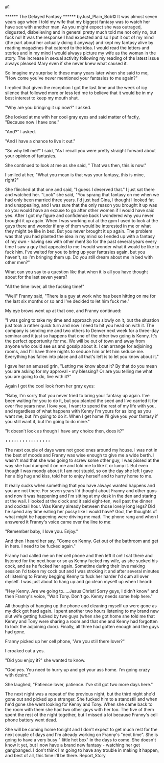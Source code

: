 #1 

 

 ****** The Delayed Fantasy ****** byJust_Plain_Bob© It was almost seven years ago when I told my wife that my biggest fantasy was to watch her have sex with another man. As you might expect she was outraged, disgusted, disbelieving and in general pretty much told me not only no, but fuck no! It was the response I had expected and so I put it out of my mind (the part about her actually doing it anyway) and kept my fantasy alive by reading magazines that catered to the idea. I would read the letters and stories and in my mind I would always picture my wife as the woman in the story. The increase in sexual activity following my reading of the latest issue always pleased Mary even if she never knew what caused it. 

 So imagine my surprise lo these many years later when she said to me, "How come you've never mentioned your fantasies to me again?" 

 I replied that given the reception I got the last time and the week of icy silence that followed more or less led me to believe that it would be in my best interest to keep my mouth shut. 

 "Why are you bringing it up now?" I asked. 

 She looked at me with her cool gray eyes and said matter of factly, "Because now I have one." 

 "And?" I asked. 

 "And I have a chance to live it out." 

 "So why tell me?" I said, "As I recall you were pretty straight forward about your opinion of fantasies. 

 She continued to look at me as she said, " That was then, this is now." 

 I smiled at her, "What you mean is that was your fantasy, this is mine, right?" 

 She flinched at that one and said, "I guess I deserved that." I just sat there and watched her. "Look" she said, "You sprang that fantasy on me when we had only been married three years. I'd just had Gina, I thought I looked fat and unappealing, and I was sure that the only reason you brought it up was so you would have an excuse to go after other women if I would have said yes. After I got my figure and confidence back I wondered why you never brought it up again. When I was working out at the gym I used to look at the guys there and wonder if any of them would be interested in me or what they might be like in bed. But you never brought it up again. The problem was that you had planted the idea in my mind so I ended up with a fantasy of my own - having sex with other men! So for the past several years every time I saw a guy that appealed to me I would wonder what it would be like to fuck him. I've waited for you to bring up your fantasies again, but you haven't, so I'm bringing them up. Do you still dream about me in bed with other men?" 

 What can you say to a question like that when it is all you have thought about for the last seven years? 

 "All the time lover, all the fucking time!" 

 "Well" Franny said, "There is a guy at work who has been hitting on me for the last six months or so and I've decided to let him fuck me." 

 My eye brows went up at that one, and Franny continued: 

 "I was going to take my time and approach you slowly on it, but the situation just took a rather quick turn and now I need to hit you head on with it. The company is sending me and two others to Denver next week for a three-day seminar and it just so happens that one of the other two going is Kenny. It's the perfect opportunity for me. We will be out of town and away from anyone who could see us and gossip about it. I can arrange for adjoining rooms, and I'll have three nights to seduce him or let him seduce me. Everything has fallen into place and all that's left is to let you know about it." 

 I gave her an amused grin, "Letting me know about it? By that do you mean you are asking for my approval - my blessing? Or are you telling me what you are going to do, live with it?" 

 Again I got the cool look from her gray eyes: 

 "Baby, I'm sorry that you never tried to bring your fantasy up again. I've been waiting for you to do it, but you planted the seed and I've carried it for over five years now. I love you, I want to spend the rest of my life with you, and regardless of what happens with Kenny I'm yours for as long as you want me, but I'm going to do it. When I get home I'll give you your fantasy if you still want it, but I'm going to do mine." 

 "It doesn't look as though I have any choice then, does it?" 

 ++++++++++++++++ 

 The next couple of days were not good ones around my house. I was not in the best of moods and Franny was wise enough to give me a wide berth. I wasn't mad that she was going to screw some other guy, I was pissed at the way she had dumped it on me and told me to like it or lump it. But even though I was moody about it I am not stupid, so on the day she left I gave her a big hug and kiss, told her to enjoy herself and to hurry home to me. 

 It really sucks when something that you have always wanted happens and you are not there. For seven years I'd thought about Franny and other guys and now it was happening and I'm sitting at my desk in the den and staring at the wall. I looked at the clock and it said eight-ten, well past the dinner and cocktail hour. Was Kenny already between those lovely long legs? Did he spend any time eating her pussy like I would have? God, the thoughts of what might be happening were driving me mad. The phone rang and when I answered it Franny's voice came over the line to me: 

 "Remember baby, I love you. Enjoy." 

 And then I heard her say, "Come on Kenny. Get out of the bathroom and get in here. I need to be fucked again." 

 Franny had called me on her cell phone and then left it on! I sat there and listened for the next hour or so as Kenny fucked my wife, as she sucked his cock, and as he fucked her again. Sometime during their love making session I'd taken my cock out and I was stroking it and after several minutes of listening to Franny begging Kenny to fuck her harder I'd cum all over myself. I was just about to hang up and go clean myself up when I heard: 

 "Hey Kenny. Are we going to.....Jesus Christ! Sorry guys, I didn't know" and then Franny's voice, "Wait Tony. Don't go. Kenny needs some help here." 

 All thoughts of hanging up the phone and cleaning myself up were gone as my dick got hard again. I spent another two hours listening to my brand new slut wife getting fucked by two guys (when she got home she told me that Kenny and Tony were sharing a room and that she and Kenny had forgotten to lock the adjoining door). Finally, all three had gotten enough and the guys had gone. 

 Franny picked up her cell phone, "Are you still there lover?" 

 I croaked out a yes. 

 "Did you enjoy it?" she wanted to know. 

 "God yes. You need to hurry up and get your ass home. I'm going crazy with desire." 

 She laughed, "Patience lover, patience. I've still got two more days here." 

 The next night was a repeat of the previous night, but the third night she'd gone out and picked up a stranger. She fucked him to a standstill and when he'd gone she went looking for Kenny and Tony. When she came back to the room with them she had two other guys with her too. The five of them spent the rest of the night together, but I missed a lot because Franny's cell phone battery went dead. 

 She will be coming home tonight and I don't expect to get much rest for the next couple of days and I'm already working on Franny's "next time". She is going to have a very busy " little hot box" in the days to come. She doesn't know it yet, but I now have a brand new fantasy - watching her get gangbanged. I don't think I'm going to have any trouble in making it happen, and best of all, this time I'll be there. Report_Story 